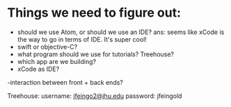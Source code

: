 # Things we need to figure out:

- should we use Atom, or should we use an IDE? ans: seems like xCode is the way to go in terms of IDE. It's super cool!
- swift or objective-C?
- what program should we use for tutorials? Treehouse?
- which app are we building?
- xCode as IDE?

-interaction between front + back ends?

Treehouse: username: jfeingo2@jhu.edu
           password: jfeingold
